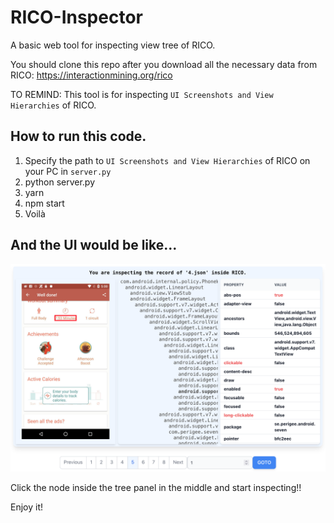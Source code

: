# RICO-Inspector
A basic web tool for inspecting view tree of RICO.

You should clone this repo after you download all the necessary data from RICO: https://interactionmining.org/rico

TO REMIND: This tool is for inspecting `UI Screenshots and View Hierarchies` of RICO.

## How to run this code.

1. Specify the path to `UI Screenshots and View Hierarchies` of RICO on your PC in `server.py`
1. python server.py
2. yarn
3. npm start
4. Voilà

## And the UI would be like...

![](RICO-inspector.png)

Click the node inside the tree panel in the middle and start inspecting!!

Enjoy it!